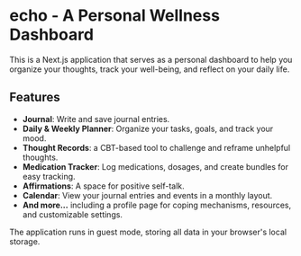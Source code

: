 # echo - A Personal Wellness Dashboard

This is a Next.js application that serves as a personal dashboard to help you organize your thoughts, track your well-being, and reflect on your daily life.

## Features

- **Journal**: Write and save journal entries.
- **Daily & Weekly Planner**: Organize your tasks, goals, and track your mood.
- **Thought Records**: a CBT-based tool to challenge and reframe unhelpful thoughts.
- **Medication Tracker**: Log medications, dosages, and create bundles for easy tracking.
- **Affirmations**: A space for positive self-talk.
- **Calendar**: View your journal entries and events in a monthly layout.
- **And more...** including a profile page for coping mechanisms, resources, and customizable settings.

The application runs in guest mode, storing all data in your browser's local storage.
